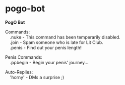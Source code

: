 # pogo-bot
**PogO Bot**

Commands: <br />
&nbsp;&nbsp;&nbsp;&nbsp;.nuke - This command has been temperarily disabled. <br />
&nbsp;&nbsp;&nbsp;&nbsp;.join - Spam someone who is late for Lit Club. <br />
&nbsp;&nbsp;&nbsp;&nbsp;.penis - Find out your penis length! <br />

Penis Commands: <br />
&nbsp;&nbsp;&nbsp;&nbsp;.ppbegin - Begin your penis' journey... <br />

Auto-Replies: <br />
&nbsp;&nbsp;&nbsp;&nbsp;'horny' - DMs a surprise ;) <br />
